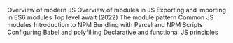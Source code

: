 Overview of modern JS
Overview of modules in JS
Exporting and importing in ES6 modules
Top level await (2022)
The module pattern
Common JS modules
Introduction to NPM
Bundling with Parcel and NPM Scripts
Configuring Babel and polyfilling
Declarative and functional JS principles
